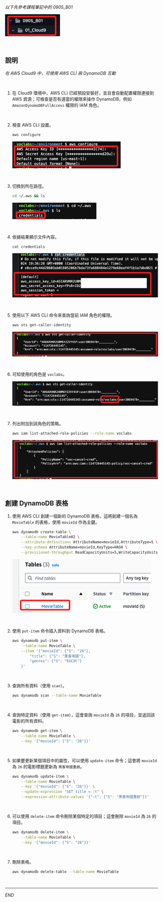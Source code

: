 _以下先參考課程筆記中的 0905_B01_

![](images/img_02.png)

<br>

## 說明

_在 AWS Cloud9 中，可使用 AWS CLI 與 DynamoDB 互動_

<br>

1. 在 Cloud9 環境中，AWS CLI 已經預設安裝好，並且會自動配置權限連接到 AWS 資源；可檢查是否有適當的權限來操作 DynamoDB，例如 `AmazonDynamoDBFullAccess` 權限的 IAM 角色。

<br>

2. 檢查 AWS CLI 設置。

    ```bash
    aws configure
    ```

    ![](images/img_09.png)

<br>

3. 切換到所在路徑。

    ```bash
    cd ~/.aws && ls
    ```

    ![](images/img_10.png)

<br>

4. 依據結果顯示文件內容。

    ```bash
    cat credentials
    ```

    ![](images/img_11.png)

<br>

5. 使用以下 AWS CLI 命令來查詢當前 IAM 角色的權限。

    ```bash
    aws sts get-caller-identity
    ```

    ![](images/img_12.png)

<br>

6. 可知使用的角色是 `voclabs`。

    ![](images/img_13.png)

<br>

7. 列出附加到該角色的策略。

    ```bash
    aws iam list-attached-role-policies --role-name voclabs
    ```

    ![](images/img_14.png)

<br>

## 創建 DynamoDB 表格

1. 使用 AWS CLI 創建一個新的 DynamoDB 表格，這將創建一個名為 `MovieTable` 的表格，使用 `movieId` 作為主鍵。

    ```bash
    aws dynamodb create-table \
        --table-name MovieTable02 \
        --attribute-definitions AttributeName=movieId,AttributeType=S \
        --key-schema AttributeName=movieId,KeyType=HASH \
        --provisioned-throughput ReadCapacityUnits=5,WriteCapacityUnits=5
    ```

    ![](images/img_15.png)

<br>

2. 使用 `put-item` 命令插入資料到 DynamoDB 表格。

    ```bash
    aws dynamodb put-item \
        --table-name MovieTable \
        --item '{"movieId": {"S": "26"},
            "title": {"S": "黑客帝國"},
            "genres": {"S": "科幻片"}
        }'
    ```

<br>

3. 查詢所有資料（使用 `scan`）。

    ```bash
    aws dynamodb scan --table-name MovieTable
    ```

<br>

4. 查詢特定資料（使用 `get-item`），這會查詢 `movieId` 為 `26` 的項目，並返回該電影的所有資料。

    ```bash
    aws dynamodb get-item \
        --table-name MovieTable \
        --key '{"movieId": {"S": "26"}}'
    ```

<br>

5. 如果要更新某個項目中的屬性，可以使用 `update-item` 命令；這會將 `movieId` 為 `26` 的電影標題更新為 `黑客帝國重啟`。

    ```bash
    aws dynamodb update-item \
        --table-name MovieTable \
        --key '{"movieId": {"S": "26"}}' \
        --update-expression "SET title = :t" \
        --expression-attribute-values '{":t": {"S": "黑客帝國重啟"}}'
    ```

<br>

6. 可以使用 `delete-item` 命令刪除某個特定的項目；這會刪除 `movieId` 為 `26` 的項目。

    ```bash
    aws dynamodb delete-item \
        --table-name MovieTable \
        --key '{"movieId": {"S": "26"}}'
    ```

<br>

7. 刪除表格。

    ```bash
    aws dynamodb delete-table --table-name MovieTable
    ```

<br>

___

_END_